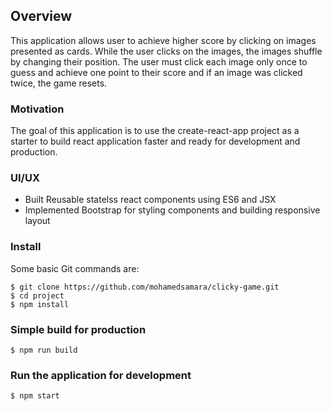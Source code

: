 ## Overview

This application allows user to achieve higher score by clicking on images presented as cards. While the user clicks on the images, the images shuffle by changing their position. The user must click each image only once to guess and achieve one point to their score and if an image was clicked twice, the game resets.


### Motivation

The goal of this application is to use the create-react-app project as a starter to build react application faster and ready for development and production.   


### UI/UX 
* Built Reusable statelss react components using ES6 and JSX 
* Implemented Bootstrap for styling components and building responsive layout


### Install

Some basic Git commands are:

```
$ git clone https://github.com/mohamedsamara/clicky-game.git
$ cd project
$ npm install
```

### Simple build for production

```
$ npm run build
```

### Run the application for development

```
$ npm start
```




